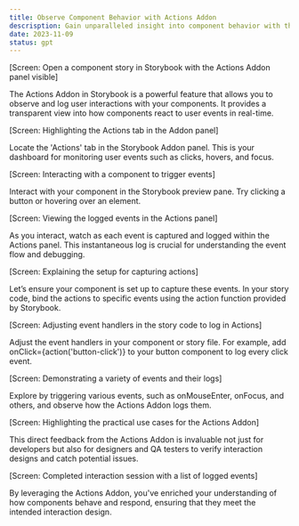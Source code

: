 ```yaml
---
title: Observe Component Behavior with Actions Addon
descrisption: Gain unparalleled insight into component behavior with the Storybook Actions Addon. Learn to log every click, hover, and focus event, providing a clear window into real-time component responses.
date: 2023-11-09
status: gpt
---
```


[Screen: Open a component story in Storybook with the Actions Addon panel visible]

The Actions Addon in Storybook is a powerful feature that allows you to observe and log user interactions with your components. It provides a transparent view into how components react to user events in real-time.

[Screen: Highlighting the Actions tab in the Addon panel]

Locate the 'Actions' tab in the Storybook Addon panel. This is your dashboard for monitoring user events such as clicks, hovers, and focus.

[Screen: Interacting with a component to trigger events]

Interact with your component in the Storybook preview pane. Try clicking a button or hovering over an element.

[Screen: Viewing the logged events in the Actions panel]

As you interact, watch as each event is captured and logged within the Actions panel. This instantaneous log is crucial for understanding the event flow and debugging.

[Screen: Explaining the setup for capturing actions]

Let’s ensure your component is set up to capture these events. In your story code, bind the actions to specific events using the action function provided by Storybook.

[Screen: Adjusting event handlers in the story code to log in Actions]

Adjust the event handlers in your component or story file. For example, add onClick={action('button-click')} to your button component to log every click event.

[Screen: Demonstrating a variety of events and their logs]

Explore by triggering various events, such as onMouseEnter, onFocus, and others, and observe how the Actions Addon logs them.

[Screen: Highlighting the practical use cases for the Actions Addon]

This direct feedback from the Actions Addon is invaluable not just for developers but also for designers and QA testers to verify interaction designs and catch potential issues.

[Screen: Completed interaction session with a list of logged events]

By leveraging the Actions Addon, you've enriched your understanding of how components behave and respond, ensuring that they meet the intended interaction design.
